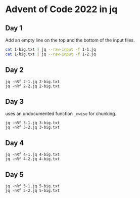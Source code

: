 # Advent of Code 2022 in jq

## Day 1

Add an empty line on the top and the bottom of the input files.

```bash
cat 1-big.txt | jq --raw-input -f 1-1.jq
cat 1-big.txt | jq --raw-input -f 1-2.jq
```
## Day 2

```
jq -nRf 2-1.jq 2-big.txt
jq -nRf 2-2.jq 2-big.txt
```

## Day 3

uses an undocumented function `_nwise` for chunking.

```
jq -nRf 3-1.jq 3-big.txt
jq -nRf 3-2.jq 3-big.txt
```

## Day 4

```
jq -nRf 4-1.jq 4-big.txt
jq -nRf 4-2.jq 4-big.txt
```

## Day 5

```
jq -nRf 5-1.jq 5-big.txt
jq -nRf 5-2.jq 5-big.txt
```
